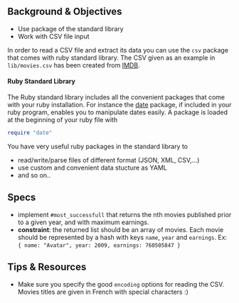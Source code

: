 ## Background & Objectives

- Use package of the standard library
- Work with CSV file input

In order to read a CSV file and extract its data you can use the `csv` package that comes with ruby standard library.
The CSV given as an example in `lib/movies.csv` has been created from [IMDB](http://www.imdb.com/boxoffice/alltimegross).

#### Ruby Standard Library

The Ruby standard library includes all the convenient packages that come with your ruby installation. For instance the [date](http://www.ruby-doc.org/stdlib-2.2.0/libdoc/date/rdoc/Date.html) package, if included in your ruby program, enables you to manipulate dates easily. A package is loaded at the beginning of your ruby file with

```ruby
require "date"
```

You have very useful ruby packages in the standard library to

- read/write/parse files of different format (JSON, XML, CSV,...)
- use custom and convenient data stucture as YAML
- and so on..

## Specs

- implement `#most_successfull` that returns the nth movies published prior to a given year, and with maximum earnings.
- **constraint**: the returned list should be an array of movies. Each movie should be represented by a hash with keys `name`, `year` and `earnings`. Ex: `{ name: "Avatar", year: 2009, earnings: 760505847 }`

## Tips & Resources

- Make sure you specify the good `encoding` options for reading the CSV.
Movies titles are given in French with special characters :)
